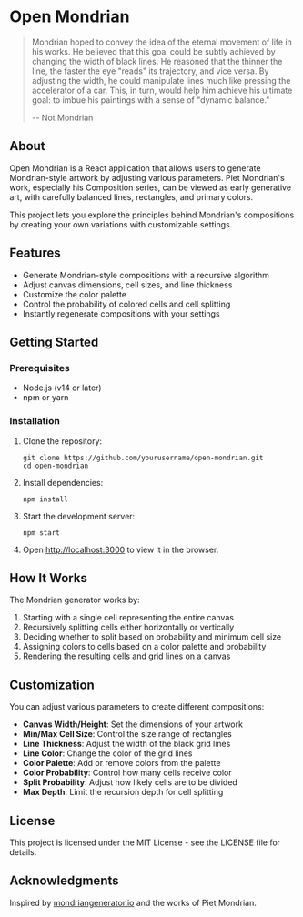 # Open Mondrian

> Mondrian hoped to convey the idea of the eternal movement of life in his works. He believed that this goal could be subtly achieved by changing the width of black lines. He reasoned that the thinner the line, the faster the eye "reads" its trajectory, and vice versa. By adjusting the width, he could manipulate lines much like pressing the accelerator of a car. This, in turn, would help him achieve his ultimate goal: to imbue his paintings with a sense of "dynamic balance."
> 
> -- Not Mondrian

## About

Open Mondrian is a React application that allows users to generate Mondrian-style artwork by adjusting various parameters. Piet Mondrian's work, especially his Composition series, can be viewed as early generative art, with carefully balanced lines, rectangles, and primary colors.

This project lets you explore the principles behind Mondrian's compositions by creating your own variations with customizable settings.

## Features

- Generate Mondrian-style compositions with a recursive algorithm
- Adjust canvas dimensions, cell sizes, and line thickness
- Customize the color palette
- Control the probability of colored cells and cell splitting
- Instantly regenerate compositions with your settings

## Getting Started

### Prerequisites

- Node.js (v14 or later)
- npm or yarn

### Installation

1. Clone the repository:
   ```
   git clone https://github.com/yourusername/open-mondrian.git
   cd open-mondrian
   ```

2. Install dependencies:
   ```
   npm install
   ```

3. Start the development server:
   ```
   npm start
   ```

4. Open [http://localhost:3000](http://localhost:3000) to view it in the browser.

## How It Works

The Mondrian generator works by:

1. Starting with a single cell representing the entire canvas
2. Recursively splitting cells either horizontally or vertically
3. Deciding whether to split based on probability and minimum cell size
4. Assigning colors to cells based on a color palette and probability
5. Rendering the resulting cells and grid lines on a canvas

## Customization

You can adjust various parameters to create different compositions:

- **Canvas Width/Height**: Set the dimensions of your artwork
- **Min/Max Cell Size**: Control the size range of rectangles
- **Line Thickness**: Adjust the width of the black grid lines
- **Line Color**: Change the color of the grid lines
- **Color Palette**: Add or remove colors from the palette
- **Color Probability**: Control how many cells receive color
- **Split Probability**: Adjust how likely cells are to be divided
- **Max Depth**: Limit the recursion depth for cell splitting

## License

This project is licensed under the MIT License - see the LICENSE file for details.

## Acknowledgments

Inspired by [mondriangenerator.io](https://www.mondriangenerator.io/) and the works of Piet Mondrian.
